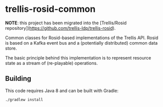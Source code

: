 # trellis-rosid-common

**NOTE**: this project has been migrated into the [Trellis/Rosid repository])https://github.com/trellis-ldp/trellis-rosid).

Common classes for Rosid-based implementations of the Trellis API. Rosid is based on a Kafka event bus and a
(potentially distributed) common data store.

The basic principle behind this implementation is to represent resource state as a stream of (re-playable) operations.

## Building

This code requires Java 8 and can be built with Gradle:

    ./gradlew install
